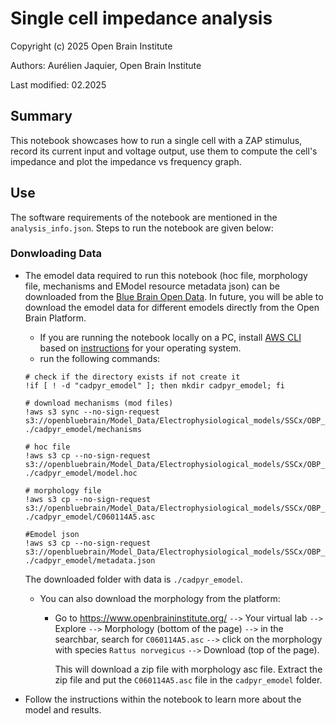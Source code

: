 # Single cell impedance analysis

Copyright (c) 2025 Open Brain Institute

Authors: Aurélien Jaquier, Open Brain Institute

Last modified: 02.2025

## Summary

This notebook showcases how to run a single cell with a ZAP stimulus, record its current input and voltage output, use them to compute the cell's impedance and plot the impedance vs frequency graph.

## Use

The software requirements of the notebook are mentioned in the `analysis_info.json`. Steps to run the notebook are given below:


### Donwloading Data
-  The emodel data required to run this notebook (hoc file, morphology file,  mechanisms and EModel resource metadata json) can be downloaded from the [Blue Brain Open Data](https://registry.opendata.aws/bluebrain_opendata/). In future, you will be able to download the emodel data for different emodels directly from the Open Brain Platform.

    - If you are running the notebook locally on a PC, install [AWS CLI](https://docs.aws.amazon.com/cli/latest/userguide/cli-chap-welcome.html) based on [instructions](https://docs.aws.amazon.com/cli/latest/userguide/getting-started-install.html) for your operating system.
    - run the following commands:
    ```
    # check if the directory exists if not create it
    !if [ ! -d "cadpyr_emodel" ]; then mkdir cadpyr_emodel; fi 

    # download mechanisms (mod files)
    !aws s3 sync --no-sign-request s3://openbluebrain/Model_Data/Electrophysiological_models/SSCx/OBP_SSCx/emodels/detailed/cADpyr/mechanisms ./cadpyr_emodel/mechanisms 

    # hoc file
    !aws s3 cp --no-sign-request s3://openbluebrain/Model_Data/Electrophysiological_models/SSCx/OBP_SSCx/emodels/detailed/cADpyr/model.hoc ./cadpyr_emodel/model.hoc

    # morphology file 
    !aws s3 cp --no-sign-request s3://openbluebrain/Model_Data/Electrophysiological_models/SSCx/OBP_SSCx/emodels/detailed/cADpyr/C060114A5.asc ./cadpyr_emodel/C060114A5.asc

    #Emodel json 
    !aws s3 cp --no-sign-request s3://openbluebrain/Model_Data/Electrophysiological_models/SSCx/OBP_SSCx/emodels/detailed/cADpyr/EM__emodel=cADpyr__etype=cADpyr__mtype=L5_TPC_A__species=mouse__brain_region=grey__iteration=1372346__13.json ./cadpyr_emodel/metadata.json
    ```

    The downloaded folder with data is `./cadpyr_emodel`.

    - You can also download the morphology from the platform:

        - Go to https://www.openbraininstitute.org/ `-->` Your virtual lab `-->` Explore `-->` Morphology (bottom of the page) `-->` in the searchbar, search for `C060114A5.asc` `-->` click on the morphology with species `Rattus norvegicus` `-->` Download (top of the page). 
        
            This will download a zip file with morphology asc file. Extract the zip file and put the `C060114A5.asc` file in the `cadpyr_emodel` folder.

- Follow the instructions within the notebook to learn more about the model and results.